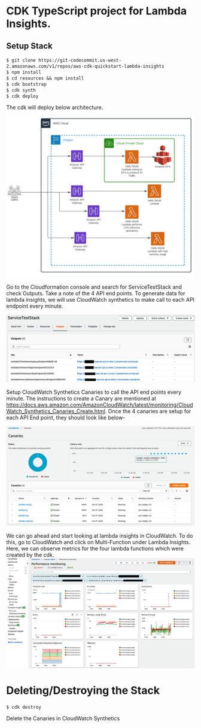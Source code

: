 # CDK TypeScript project for Lambda Insights.


## Setup Stack

```
$ git clone https://git-codecommit.us-west-2.amazonaws.com/v1/repos/aws-cdk-quickstart-lambda-insights
$ npm install 
$ cd resources && npm install 
$ cdk bootstrap   
$ cdk synth       
$ cdk deploy      
```

The cdk will deploy below architecture.

![Architecture](/images/architecture.png)

Go to the Cloudformation console and search for ServiceTestStack and check Outputs. Take a note of the 4 API end points.  To generate data for lambda insights, we will use CloudWatch synthetics to make call to each API endpoint every minute.

![CloudFormation](/images/CloudFormation-outputs.png)

Setup CloudWatch Synthetics Canaries to call the API end points every minute. The instructions to create a Canary are mentioned at https://docs.aws.amazon.com/AmazonCloudWatch/latest/monitoring/CloudWatch_Synthetics_Canaries_Create.html.
Once the 4 canaries are setup for each API End point, they should look like below-

![CloudWatch Synthetics](/images/CloudWatch-Synthetics.png)

We can go ahead and start looking at lambda insights in CloudWatch. To do this, go to CloudWatch and click on Multi-Function under Lambda Insights. Here, we can observe metrics for the four lambda functions which were created by the cdk.
![CloudWatch-Lambda](/images/CloudWatch-Lambda.png)

# Deleting/Destroying the Stack

```
$ cdk destroy
```
Delete the Canaries in CloudWatch Synthetics
